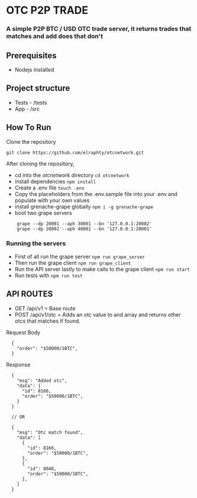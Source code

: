 # OTC P2P TRADE

### A simple P2P BTC / USD OTC trade server, it returns trades that matches and add does that don't

## Prerequisites

 - Nodejs installed
 
## Project structure

- Tests - /tests
- App - /src

## How To Run

  Clone the repository

  ```git clone https://github.com/elraphty/otcnetwork.git```

  After cloning the repository, 
  
  - cd into the *otcnetwork* directory `cd otcnetwork`
  - install dependencies ```npm install```
  - Create a .env file ```touch .env```
  - Copy the placeholders from the .env.sample file into your .env and populate with your own values
  - install grenache-grape globally ```npm i -g grenache-grape```
  - boot two grape servers 
  ```
      grape --dp 20001 --aph 30001 --bn '127.0.0.1:20002'
      grape --dp 20002 --aph 40001 --bn '127.0.0.1:20001'
  ```
  
### Running the servers

  - First of all run the grape server ``` npm run grape_server ```
  - Then run the grape client ``` npm run grape_client ```
  - Run the API server lastly to make calls to the grape client ``` npm run start ```
  - Run tests with ```npm run test```

## API ROUTES

  - GET /api/v1 = Base route
  - POST /api/v1/otc = Adds an otc value to and array and returns other otcs that matches if found.

  Request Body
  
  ```
    {
      "order": "$50000/1BTC",
    }
  ```
  Response
  
  ```
    {
      "msg": "Added otc",
      "data": {
        "id": 8166,
        "order": "$50000/1BTC",
      }
    }
    
    // OR
    
    {
      "msg": "Otc match found",
      "data": [
        {
          "id": 8166,
          "order": "$50000/1BTC",
        }, 
        {
          "id": 8046,
          "order": "$50000/1BTC",
        },
      ]
    }
    
  ```
  